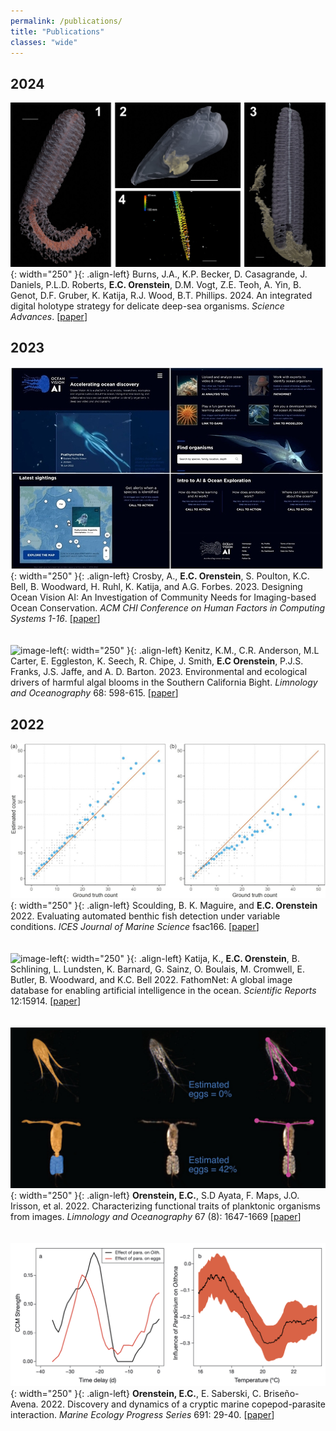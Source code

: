 ```yaml
---
permalink: /publications/
title: "Publications"
classes: "wide"
---
```

## 2024
![image-left](/assets/images/papers/2024/sciadv.adj4960-f2.jpg){: width="250" }{: .align-left} Burns, J.A., K.P. Becker, D. Casagrande, J. Daniels, P.L.D. Roberts, **E.C. Orenstein**, D.M. Vogt, Z.E. Teoh, A. Yin, B. Genot, D.F. Gruber, K. Katija, R.J. Wood, B.T. Phillips. 2024. An integrated digital holotype strategy for delicate deep-sea organisms. *Science Advances*. \[[paper](https://doi.org/10.1126/sciadv.adj4960)\]

## 2023
![image-left](/assets/images/papers/2023/chi23-208-fig2.jpg){: width="250" }{: .align-left} Crosby, A., **E.C. Orenstein**, S. Poulton, K.C. Bell, B. Woodward, H. Ruhl, K. Katija, and A.G. Forbes. 2023. Designing Ocean Vision AI: An Investigation of Community Needs for Imaging-based Ocean Conservation. *ACM CHI Conference on Human Factors in Computing Systems 1-16*. \[[paper](https://doi.org/10.1145/3544548.3580886)\]
\
\
\
![image-left](/assets/images/papers/2022/2022-fathomnet-sci-rep.png){: width="250" }{: .align-left}
Kenitz, K.M., C.R. Anderson, M.L Carter, E. Eggleston, K. Seech, R. Chipe, J. Smith, **E.C Orenstein**, P.J.S. Franks, J.S. Jaffe, and A. D. Barton. 2023. Environmental and ecological drivers of harmful algal blooms in the Southern California Bight. *Limnology and Oceanography* 68: 598-615. \[[paper](https://doi.org/10.1002/lno.12297)\]

## 2022
![image-left](/assets/images/papers/2022/fsac166fig4.jpeg){: width="250" }{: .align-left} Scoulding, B. K. Maguire, and **E.C. Orenstein** 2022. Evaluating automated benthic fish detection under variable conditions. *ICES Journal of Marine Science* fsac166. \[[paper](https://doi.org/10.1093/icesjms/fsac166)\]
\
\
\
![image-left](/assets/images/papers/2022/2022-fathomnet-sci-rep.png){: width="250" }{: .align-left} Katija, K., **E.C. Orenstein**, B. Schlining, L. Lundsten, K. Barnard, G. Sainz, O. Boulais, M. Cromwell, E. Butler, B. Woodward, and K.C. Bell 2022. FathomNet: A global image database for enabling artificial intelligence in the ocean. *Scientific Reports* 12:15914. \[[paper](https://doi.org/10.1038/s41598-022-19939-2)\]
\
\
\
![image-left](/assets/images/papers/2022/lno12101-fig-0004-m.jpg){: width="250" }{: .align-left} **Orenstein, E.C.**, S.D Ayata, F. Maps, J.O. Irisson, et al. 2022. Characterizing functional traits of planktonic organisms from images. *Limnology and Oceanography* 67 (8): 1647-1669 \[[paper](https://doi.org/10.1002/lno.12101)\]
\
\
\
![image-left](/assets/images/papers/2022/2022-meps-2.png){: width="250" }{: .align-left} **Orenstein, E.C.**, E. Saberski, C. Briseño-Avena. 2022. Discovery and dynamics of a cryptic marine copepod-parasite interaction. *Marine Ecology Progress Series* 691: 29-40. \[[paper]( https://doi.org/10.3354/meps14072)\]